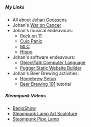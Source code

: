 ##### My Links

* All about [Johan Goossens](/index.html)
* Johan's [War on Cancer](/waroncancer)
* Johan's musical endeavours:
	* [Rock on 11](/rockon11)
	* [Cujo Panic](/cujopanic)
	* [MLC](/mlc)
	* [Hippo](/hippo)
* Johan's software endeavours:
	* [ObjectTalk Computer Language](https://github.com/goossens/ObjectTalk)
	* [Pugger Static Website Builder](https://github.com/goossens/Pugger)
* Johan's Beer Brewing activities:
	* [Homebrew Setup](/brewing)
	* [Beer Brewing 101](/brewing101) tutorial

##### Steampunk Videos

* [BanjoShow](https://www.youtube.com/channel/UCwzpraxiLapi_cbDAi5ZDRw)
* [Steampunk Lamp Art Sculpture](https://www.youtube.com/watch?v=yp7B-WRDoVw)
* [Steampunk Pipe Lamp](https://www.youtube.com/watch?v=4NE9xIa08KI)
